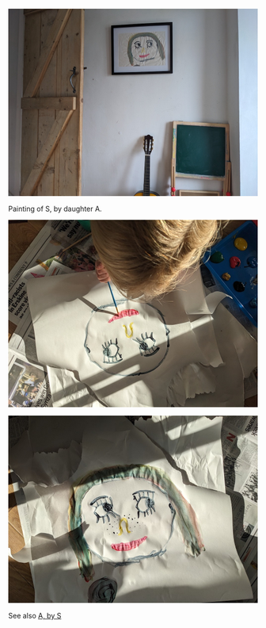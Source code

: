 ![s_by_a](images/s_by_a.jpg)

Painting of S, by daughter A.

![s_by_a_wip2](images/s_by_a_wip2.jpg)

![s_by_a_wip](images/s_by_a_wip.jpg)

See also [A, by S](A,%20by%20S.md)